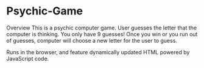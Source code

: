 # Psychic-Game
Overview
This is a psychic computer game. User guesses the letter that the computer is thinking. You only have 9 guesses!
Once you win or you run out of guesses, computer will choose a new letter for the user to guess.

Runs in the browser, and feature dynamically updated HTML powered by JavaScript code.


